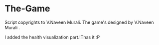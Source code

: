 # The-Game
Script copyrights to V.Naveen Murali.
The game's designed by V.Naveen Murali .

I added the health visualization part.!Thas it :P
